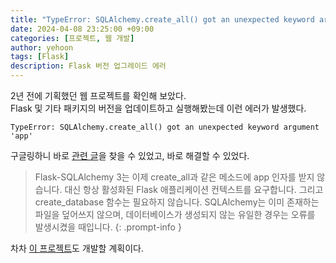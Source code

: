 ```yaml
---
title: "TypeError: SQLAlchemy.create_all() got an unexpected keyword argument 'app'"
date: 2024-04-08 23:25:00 +09:00
categories: [프로젝트, 웹 개발]
author: yehoon
tags: [Flask]
description: Flask 버전 업그레이드 에러
---
```


2년 전에 기획했던 웹 프로젝트를 확인해 보았다.  
Flask 및 기타 패키지의 버전을 업데이트하고 실행해봤는데 이런 에러가 발생했다.  

```
TypeError: SQLAlchemy.create_all() got an unexpected keyword argument 'app'
```

구글링하니 바로 [관련 글](https://stackoverflow.com/questions/73968584/flask-sqlalchemy-db-create-all-got-an-unexpected-keyword-argument-app)을 찾을 수 있었고, 바로 해결할 수 있었다. 

> Flask-SQLAlchemy 3는 이제 create_all과 같은 메소드에 app 인자를 받지 않습니다. 대신 항상 활성화된 Flask 애플리케이션 컨텍스트를 요구합니다. 그리고 create_database 함수는 필요하지 않습니다. SQLAlchemy는 이미 존재하는 파일을 덮어쓰지 않으며, 데이터베이스가 생성되지 않는 유일한 경우는 오류를 발생시켰을 때입니다.
{: .prompt-info }

차차 [이 프로젝트](https://github.com/yehoon17/PoE-Gem-Flipping)도 개발할 계획이다.
